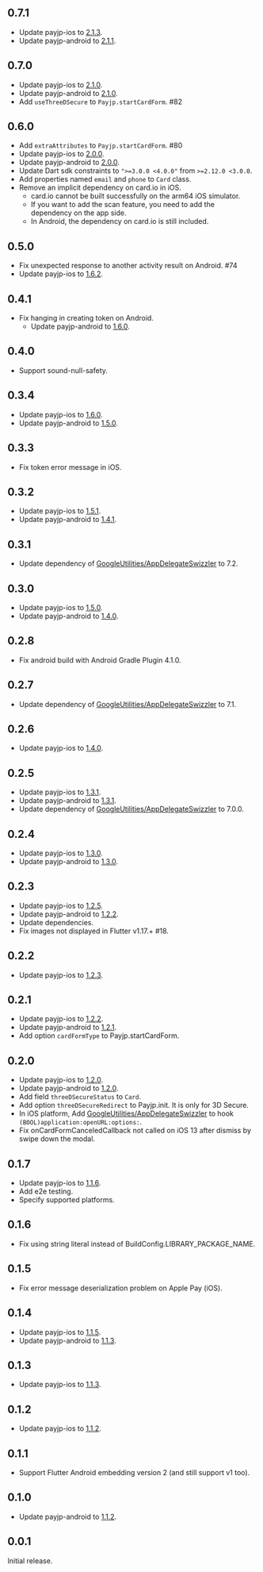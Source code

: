 ## 0.7.1

- Update payjp-ios to [2.1.3](https://github.com/payjp/payjp-ios/releases/tag/2.1.3).
- Update payjp-android to [2.1.1](https://github.com/payjp/payjp-android/releases/tag/2.1.1).

## 0.7.0

- Update payjp-ios to [2.1.0](https://github.com/payjp/payjp-ios/releases/tag/2.1.0).
- Update payjp-android to [2.1.0](https://github.com/payjp/payjp-android/releases/tag/2.1.0).
- Add `useThreeDSecure` to `Payjp.startCardForm`. #82

## 0.6.0

- Add `extraAttributes` to `Payjp.startCardForm`. #80
- Update payjp-ios to [2.0.0](https://github.com/payjp/payjp-ios/releases/tag/2.0.0).
- Update payjp-android to [2.0.0](https://github.com/payjp/payjp-android/releases/tag/2.0.0).
- Update Dart sdk constraints to `">=3.0.0 <4.0.0"` from `>=2.12.0 <3.0.0`.
- Add properties named `email` and `phone` to `Card` class.
- Remove an implicit dependency on card.io in iOS.
  - card.io cannot be built successfully on the arm64 iOS simulator.
  - If you want to add the scan feature, you need to add the dependency on the app side.
  - In Android, the dependency on card.io is still included.

## 0.5.0

- Fix unexpected response to another activity result on Android. #74
- Update payjp-ios to [1.6.2](https://github.com/payjp/payjp-ios/releases/tag/1.6.2).

## 0.4.1

- Fix hanging in creating token on Android.
  - Update payjp-android to [1.6.0](https://github.com/payjp/payjp-android/releases/tag/1.6.0).

## 0.4.0

- Support sound-null-safety.

## 0.3.4

- Update payjp-ios to [1.6.0](https://github.com/payjp/payjp-ios/releases/tag/1.6.0).
- Update payjp-android to [1.5.0](https://github.com/payjp/payjp-android/releases/tag/1.5.0).

## 0.3.3

- Fix token error message in iOS.

## 0.3.2

- Update payjp-ios to [1.5.1](https://github.com/payjp/payjp-ios/releases/tag/1.5.1).
- Update payjp-android to [1.4.1](https://github.com/payjp/payjp-android/releases/tag/1.4.1).

## 0.3.1

- Update dependency of [GoogleUtilities/AppDelegateSwizzler](https://github.com/firebase/firebase-ios-sdk/tree/master/GoogleUtilities/AppDelegateSwizzler) to 7.2.

## 0.3.0

- Update payjp-ios to [1.5.0](https://github.com/payjp/payjp-ios/releases/tag/1.5.0).
- Update payjp-android to [1.4.0](https://github.com/payjp/payjp-android/releases/tag/1.4.0).

## 0.2.8

- Fix android build with Android Gradle Plugin 4.1.0.

## 0.2.7

- Update dependency of [GoogleUtilities/AppDelegateSwizzler](https://github.com/firebase/firebase-ios-sdk/tree/master/GoogleUtilities/AppDelegateSwizzler) to 7.1.

## 0.2.6

- Update payjp-ios to [1.4.0](https://github.com/payjp/payjp-ios/releases/tag/1.4.0).

## 0.2.5

- Update payjp-ios to [1.3.1](https://github.com/payjp/payjp-ios/releases/tag/1.3.1).
- Update payjp-android to [1.3.1](https://github.com/payjp/payjp-android/releases/tag/1.3.1).
- Update dependency of [GoogleUtilities/AppDelegateSwizzler](https://github.com/firebase/firebase-ios-sdk/tree/master/GoogleUtilities/AppDelegateSwizzler) to 7.0.0.

## 0.2.4

- Update payjp-ios to [1.3.0](https://github.com/payjp/payjp-ios/releases/tag/1.3.0).
- Update payjp-android to [1.3.0](https://github.com/payjp/payjp-android/releases/tag/1.3.0).

## 0.2.3

- Update payjp-ios to [1.2.5](https://github.com/payjp/payjp-ios/releases/tag/1.2.5).
- Update payjp-android to [1.2.2](https://github.com/payjp/payjp-android/releases/tag/1.2.2).
- Update dependencies.
- Fix images not displayed in Flutter v1.17.+ #18.

## 0.2.2

- Update payjp-ios to [1.2.3](https://github.com/payjp/payjp-ios/releases/tag/1.2.3).

## 0.2.1

- Update payjp-ios to [1.2.2](https://github.com/payjp/payjp-ios/releases/tag/1.2.2).
- Update payjp-android to [1.2.1](https://github.com/payjp/payjp-android/releases/tag/1.2.1).
- Add option `cardFormType` to Payjp.startCardForm.

## 0.2.0

- Update payjp-ios to [1.2.0](https://github.com/payjp/payjp-ios/releases/tag/1.2.0).
- Update payjp-android to [1.2.0](https://github.com/payjp/payjp-android/releases/tag/1.2.0).
- Add field `threeDSecureStatus` to `Card`.
- Add option `threeDSecureRedirect` to Payjp.init. It is only for 3D Secure.
- In iOS platform, Add [GoogleUtilities/AppDelegateSwizzler](https://github.com/firebase/firebase-ios-sdk/tree/master/GoogleUtilities/AppDelegateSwizzler) to hook `(BOOL)application:openURL:options:`.
- Fix onCardFormCanceledCallback not called on iOS 13 after dismiss by swipe down the modal.

## 0.1.7

- Update payjp-ios to [1.1.6](https://github.com/payjp/payjp-ios/releases/tag/1.1.6).
- Add e2e testing.
- Specify supported platforms.

## 0.1.6

- Fix using string literal instead of BuildConfig.LIBRARY_PACKAGE_NAME.

## 0.1.5

- Fix error message deserialization problem on Apple Pay (iOS).

## 0.1.4

- Update payjp-ios to [1.1.5](https://github.com/payjp/payjp-ios/releases/tag/1.1.5).
- Update payjp-android to [1.1.3](https://github.com/payjp/payjp-android/releases/tag/1.1.3).

## 0.1.3

- Update payjp-ios to [1.1.3](https://github.com/payjp/payjp-ios/releases/tag/1.1.3).

## 0.1.2

- Update payjp-ios to [1.1.2](https://github.com/payjp/payjp-ios/releases/tag/1.1.2).

## 0.1.1

- Support Flutter Android embedding version 2 (and still support v1 too).

## 0.1.0

- Update payjp-android to [1.1.2](https://github.com/payjp/payjp-android/releases/tag/1.1.2).

## 0.0.1

Initial release.
